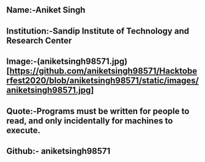 ## Name:-Aniket Singh
## Institution:-Sandip Institute of Technology and Research Center
## Image:-(aniketsingh98571.jpg)[https://github.com/aniketsingh98571/Hacktoberfest2020/blob/aniketsingh98571/static/images/aniketsingh98571.jpg]
## Quote:-Programs must be written for people to read, and only incidentally for machines to execute.
## Github:- aniketsingh98571
